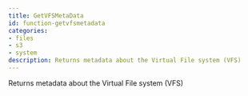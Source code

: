 ```yaml
---
title: GetVFSMetaData
id: function-getvfsmetadata
categories:
- files
- s3
- system
description: Returns metadata about the Virtual File system (VFS)
---
```


Returns metadata about the Virtual File system (VFS)
